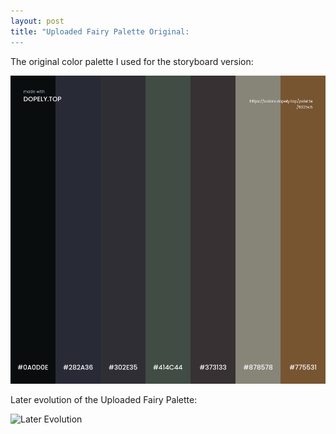 ```yaml
---
layout: post
title: "Uploaded Fairy Palette Original:
---
```

The original color palette I used for the storyboard version:

![Original Palette](https://github.com/LWFlouisa/PinPalette/blob/main/Images/panels/drawingtests/OriginalUploadedFairyPalette.png?raw=true)

Later evolution of the Uploaded Fairy Palette:

![Later Evolution]()
